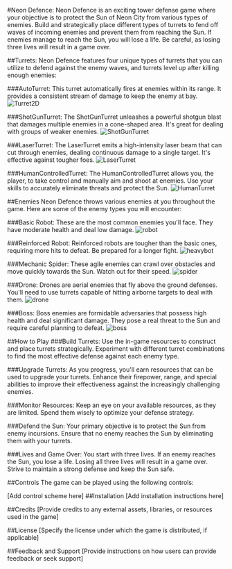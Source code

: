 #Neon Defence:
Neon Defence is an exciting tower defense game where your objective is to protect the Sun of Neon City from various types of enemies. Build and strategically place different types of turrets to fend off waves of incoming enemies and prevent them from reaching the Sun. If enemies manage to reach the Sun, you will lose a life. Be careful, as losing three lives will result in a game over.

##Turrets:
Neon Defence features four unique types of turrets that you can utilize to defend against the enemy waves, and turrets level up after killing enough enemies:

###AutoTurret:
This turret automatically fires at enemies within its range. It provides a consistent stream of damage to keep the enemy at bay.
![Turret2D](https://github.com/tlalexandre/phaser-boiler/assets/120526785/b3a65850-39d8-4a1f-837a-6169a0587a73)

###ShotGunTurret:
The ShotGunTurret unleashes a powerful shotgun blast that damages multiple enemies in a cone-shaped area. It's great for dealing with groups of weaker enemies.
![ShotGunTurret](https://github.com/tlalexandre/phaser-boiler/assets/120526785/60a17b65-bdd7-479a-b8f1-de10dbb96a30)

###LaserTurret: 
The LaserTurret emits a high-intensity laser beam that can cut through enemies, dealing continuous damage to a single target. It's effective against tougher foes.
![LaserTurret](https://github.com/tlalexandre/phaser-boiler/assets/120526785/77551c52-1600-4b40-9594-8cce55edc77c)

###HumanControlledTurret: The
HumanControlledTurret allows you, the player, to take control and manually aim and shoot at enemies. Use your skills to accurately eliminate threats and protect the Sun.
![HumanTurret](https://github.com/tlalexandre/phaser-boiler/assets/120526785/1fbd182d-39ff-4110-99f5-4daa315c3463)

##Enemies 
Neon Defence throws various enemies at you throughout the game. Here are some of the enemy types you will encounter:

###Basic Robot: 
These are the most common enemies you'll face. They have moderate health and deal low damage.
![robot](https://github.com/tlalexandre/phaser-boiler/assets/120526785/6d355e7f-5a2b-41d7-ae7c-13cd76c47323)

###Reinforced Robot: 
Reinforced robots are tougher than the basic ones, requiring more hits to defeat. Be prepared for a longer fight.
![heavybot](https://github.com/tlalexandre/phaser-boiler/assets/120526785/31504710-5844-4126-a0c4-7493b80f18c6)

###Mechanic Spider: 
These agile enemies can crawl over obstacles and move quickly towards the Sun. Watch out for their speed.
![spider](https://github.com/tlalexandre/phaser-boiler/assets/120526785/df4e855d-7b3c-4bf2-b852-ff477bf1db87)

###Drone: 
Drones are aerial enemies that fly above the ground defenses. You'll need to use turrets capable of hitting airborne targets to deal with them.
![drone](https://github.com/tlalexandre/phaser-boiler/assets/120526785/836b76a2-b7f6-4f60-930b-f482f9443946)

###Boss:
Boss enemies are formidable adversaries that possess high health and deal significant damage. They pose a real threat to the Sun and require careful planning to defeat.
![boss](https://github.com/tlalexandre/phaser-boiler/assets/120526785/f8599eaf-fb20-46ae-b623-10f17a20e46f)

##How to Play
###Build Turrets: 
Use the in-game resources to construct and place turrets strategically. Experiment with different turret combinations to find the most effective defense against each enemy type.

###Upgrade Turrets: 
As you progress, you'll earn resources that can be used to upgrade your turrets. Enhance their firepower, range, and special abilities to improve their effectiveness against the increasingly challenging enemies.

###Monitor Resources: 
Keep an eye on your available resources, as they are limited. Spend them wisely to optimize your defense strategy.

###Defend the Sun: 
Your primary objective is to protect the Sun from enemy incursions. Ensure that no enemy reaches the Sun by eliminating them with your turrets.

###Lives and Game Over: 
You start with three lives. If an enemy reaches the Sun, you lose a life. Losing all three lives will result in a game over. Strive to maintain a strong defense and keep the Sun safe.

##Controls 
The game can be played using the following controls:

[Add control scheme here] ##Installation [Add installation instructions here]

##Credits 
[Provide credits to any external assets, libraries, or resources used in the game]

##License 
[Specify the license under which the game is distributed, if applicable]

##Feedback and Support
[Provide instructions on how users can provide feedback or seek support]
